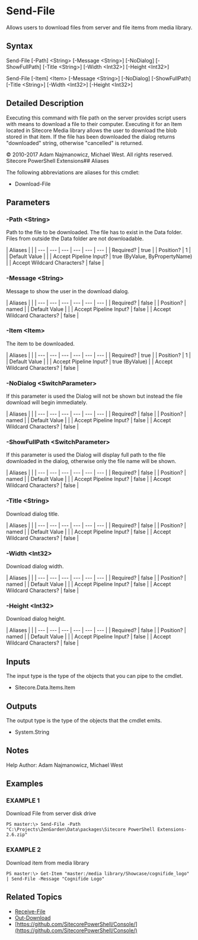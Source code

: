 # Send-File

Allows users to download files from server and file items from media library.

## Syntax

Send-File \[-Path\] &lt;String&gt; \[-Message &lt;String&gt;\] \[-NoDialog\] \[-ShowFullPath\] \[-Title &lt;String&gt;\] \[-Width &lt;Int32&gt;\] \[-Height &lt;Int32&gt;\]

Send-File \[-Item\] &lt;Item&gt; \[-Message &lt;String&gt;\] \[-NoDialog\] \[-ShowFullPath\] \[-Title &lt;String&gt;\] \[-Width &lt;Int32&gt;\] \[-Height &lt;Int32&gt;\]

## Detailed Description

Executing this command with file path on the server provides script users with means to download a file to their computer. Executing it for an Item located in Sitecore Media library allows the user to download the blob stored in that item. If the file has been downloaded the dialog returns "downloaded" string, otherwise "cancelled" is returned.

© 2010-2017 Adam Najmanowicz, Michael West. All rights reserved. Sitecore PowerShell Extensions\#\# Aliases

The following abbreviations are aliases for this cmdlet:

* Download-File 

## Parameters

### -Path  &lt;String&gt;

Path to the file to be downloaded. The file has to exist in the Data folder. Files from outside the Data folder are not downloadable.

| Aliases |  |
| --- | --- | --- | --- | --- | --- |
| Required? | true |
| Position? | 1 |
| Default Value |  |
| Accept Pipeline Input? | true \(ByValue, ByPropertyName\) |
| Accept Wildcard Characters? | false |

### -Message  &lt;String&gt;

Message to show the user in the download dialog.

| Aliases |  |
| --- | --- | --- | --- | --- | --- |
| Required? | false |
| Position? | named |
| Default Value |  |
| Accept Pipeline Input? | false |
| Accept Wildcard Characters? | false |

### -Item  &lt;Item&gt;

The item to be downloaded.

| Aliases |  |
| --- | --- | --- | --- | --- | --- |
| Required? | true |
| Position? | 1 |
| Default Value |  |
| Accept Pipeline Input? | true \(ByValue\) |
| Accept Wildcard Characters? | false |

### -NoDialog  &lt;SwitchParameter&gt;

If this parameter is used the Dialog will not be shown but instead the file download will begin immediately.

| Aliases |  |
| --- | --- | --- | --- | --- | --- |
| Required? | false |
| Position? | named |
| Default Value |  |
| Accept Pipeline Input? | false |
| Accept Wildcard Characters? | false |

### -ShowFullPath  &lt;SwitchParameter&gt;

If this parameter is used the Dialog will display full path to the file downloaded in the dialog, otherwise only the file name will be shown.

| Aliases |  |
| --- | --- | --- | --- | --- | --- |
| Required? | false |
| Position? | named |
| Default Value |  |
| Accept Pipeline Input? | false |
| Accept Wildcard Characters? | false |

### -Title  &lt;String&gt;

Download dialog title.

| Aliases |  |
| --- | --- | --- | --- | --- | --- |
| Required? | false |
| Position? | named |
| Default Value |  |
| Accept Pipeline Input? | false |
| Accept Wildcard Characters? | false |

### -Width  &lt;Int32&gt;

Download dialog width.

| Aliases |  |
| --- | --- | --- | --- | --- | --- |
| Required? | false |
| Position? | named |
| Default Value |  |
| Accept Pipeline Input? | false |
| Accept Wildcard Characters? | false |

### -Height  &lt;Int32&gt;

Download dialog height.

| Aliases |  |
| --- | --- | --- | --- | --- | --- |
| Required? | false |
| Position? | named |
| Default Value |  |
| Accept Pipeline Input? | false |
| Accept Wildcard Characters? | false |

## Inputs

The input type is the type of the objects that you can pipe to the cmdlet.

* Sitecore.Data.Items.Item 

## Outputs

The output type is the type of the objects that the cmdlet emits.

* System.String 

## Notes

Help Author: Adam Najmanowicz, Michael West

## Examples

### EXAMPLE 1

Download File from server disk drive

```text
PS master:\> Send-File -Path "C:\Projects\ZenGarden\Data\packages\Sitecore PowerShell Extensions-2.6.zip"
```

### EXAMPLE 2

Download item from media library

```text
PS master:\> Get-Item "master:/media library/Showcase/cognifide_logo" | Send-File -Message "Cognifide Logo"
```

## Related Topics

* [Receive-File](receive-file.md)
* [Out-Download](out-download.md)
* [https://github.com/SitecorePowerShell/Console/](https://github.com/SitecorePowerShell/Console/) 

